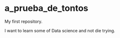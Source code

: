 # a_prueba_de_tontos
My first repository.

I want to learn some of Data science and not die trying.

